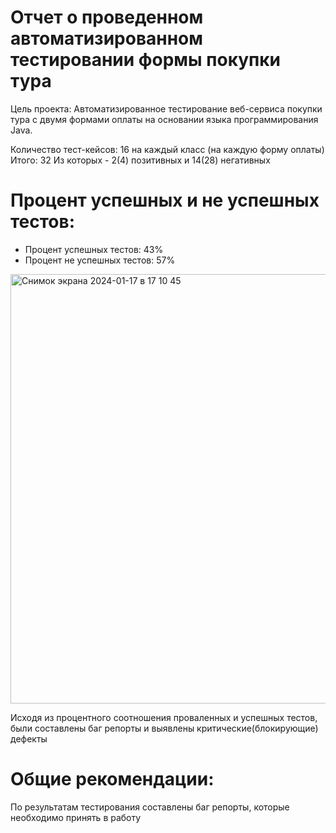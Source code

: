 # Отчет о проведенном автоматизированном тестировании формы покупки тура
Цель проекта: Автоматизированное тестирование веб-сервиса покупки тура с двумя формами оплаты на основании языка программирования Java.

Количество тест-кейсов: 16 на каждый класс (на каждую форму оплаты) Итого: 32
Из которых - 2(4) позитивных и 14(28) негативных

# Процент успешных и не успешных тестов:
- Процент успешных тестов: 43%
- Процент не успешных тестов: 57%
<img width="687" alt="Снимок экрана 2024-01-17 в 17 10 45" src="https://github.com/ElizavetaKhmel/QA_Diploma/assets/137898540/9f7d51bb-974d-4491-9a6a-17148329b728">


Исходя из процентного соотношения проваленных и успешных тестов, были составлены баг репорты и выявлены критические(блокирующие) дефекты

# Общие рекомендации:
По результатам тестирования составлены баг репорты, которые необходимо принять в работу
